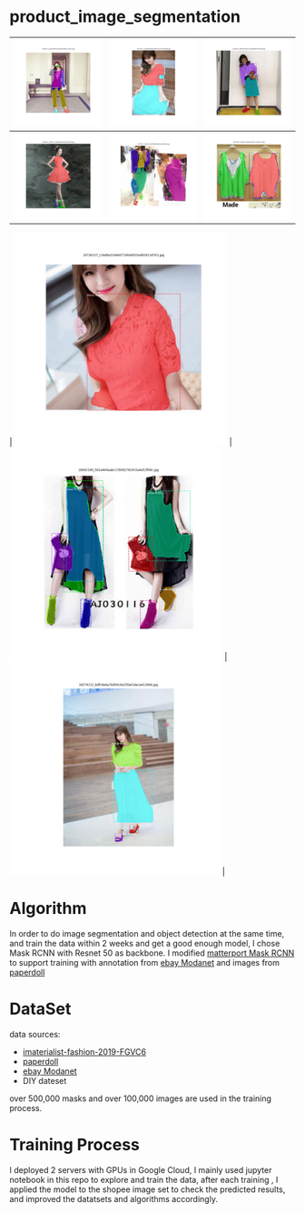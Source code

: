 # product_image_segmentation

| <img src=data/modanet_epoch6/10390187_22dcdd79fac36a4a2a0c8bb3ca3182c1.jpg width=375> | <img src=data/modanet_epoch6/10579132_7dc26dd4ae038798197e215414a63b99.jpg width=375>     | <img src=data/modanet_epoch6/10106352_2d963aa4c36c1ec56d98ab44929efca8.jpg width=375>     |
| ---------- | -----------  | ----------- |
| <img src=data/modanet_epoch6/10480277_455f6d7c7ed86b963f2d46f755c6f535.jpg width=375>     | <img src=data/modanet_epoch6/10477837_365301c24f74f35fbb28fe631245604c.jpg width=375>     | <img src=data/modanet_epoch6/10470870_0e3ffd27c45381ba304f373fc2e8d77f.jpg width=375>     |

| <img src=data/modanet_epoch6/10736337_c24d0e25446071004d503ed92815d763.jpg  width=375> | <img  src=data/modanet_epoch6/10842189_582a464aabc178092782415a6d13f08c.jpg  width=375> | <img  src=data/modanet_epoch6/10579132_bdfc4e6a76d56c9a35fa41deca412846.jpg  width=375>|


# Algorithm

  In order to do image segmentation and object detection at the same time, and train the data within 2 weeks and get a good enough model, I chose Mask RCNN with Resnet 50 as backbone.
  I modified [matterport Mask RCNN](https://github.com/matterport/Mask_RCNN) to support training with annotation from [ebay Modanet](https://github.com/eBay/modanet) and images from [paperdoll](https://github.com/kyamagu/paperdoll)

# DataSet
   data sources:
  * [imaterialist-fashion-2019-FGVC6](https://www.kaggle.com/c/imaterialist-fashion-2019-FGVC6)
  * [paperdoll](https://github.com/kyamagu/paperdoll)
  * [ebay Modanet](https://github.com/eBay/modanet)
  * DIY dateset
  
  over 500,000 masks and over 100,000 images are used in the training process.
  
# Training Process

  I deployed 2 servers with GPUs in Google Cloud, I mainly used jupyter notebook in this repo to explore and train the data, after each training , I applied the model to the shopee image set to check the predicted results, and improved the datatsets and algorithms accordingly.
